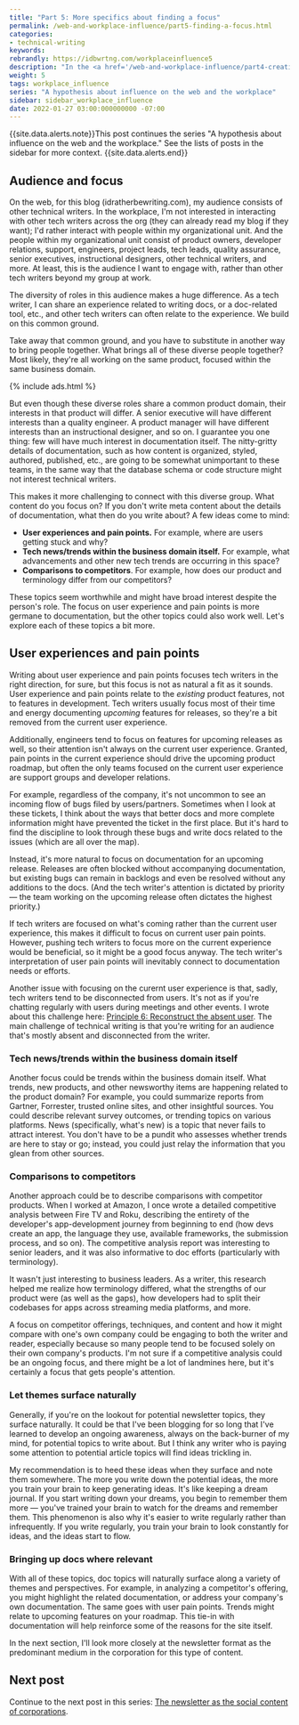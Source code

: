 ```yaml
---
title: "Part 5: More specifics about finding a focus"
permalink: /web-and-workplace-influence/part5-finding-a-focus.html
categories:
- technical-writing
keywords:
rebrandly: https://idbwrtng.com/workplaceinfluence5
description: "In the <a href='/web-and-workplace-influence/part4-creating-engaging-content.html'>previous post</a>, I debated about the type of content that engages an audience versus the type of content engages the writer. I said  the thinking/writing process is probably more valuable than the subject, but also that the subject should be something you, the writer, should be naturally drawn to because you'll be most productive being in that space. At the same time, if you want to engage a particular audience, you need to find topics that both you and the audience resonate with, which might be challenging. In this section, I'll get a little more down-to-earth about my audience and focus."
weight: 5
tags: workplace_influence
series: "A hypothesis about influence on the web and the workplace"
sidebar: sidebar_workplace_influence
date: 2022-01-27 03:00:000000000 -07:00
---
```


{{site.data.alerts.note}}This post continues the series "A hypothesis about influence on the web and the workplace." See the lists of posts in the sidebar for more context. {{site.data.alerts.end}}

## Audience and focus

On the web, for this blog (idratherbewriting.com), my audience consists of other technical writers. In the workplace, I'm not interested in interacting with other tech writers across the org (they can already read my blog if they want); I'd rather interact with people within my organizational unit. And the people within my organizational unit consist of product owners, developer relations, support, engineers, project leads, tech leads, quality assurance, senior executives, instructional designers, other technical writers, and more. At least, this is the audience I want to engage with, rather than other tech writers beyond my group at work.

The diversity of roles in this audience makes a huge difference. As a tech writer, I can share an experience related to writing docs, or a doc-related tool, etc., and other tech writers can often relate to the experience. We build on this common ground.

Take away that common ground, and you have to substitute in another way to bring people together. What brings all of these diverse people together? Most likely, they're all working on the same product, focused within the same business domain.

{% include ads.html %}

But even though these diverse roles share a common product domain, their interests in that product will differ. A senior executive will have different interests than a quality engineer. A product manager will have different interests than an instructional designer, and so on. I guarantee you one thing: few will have much interest in documentation itself. The nitty-gritty details of documentation, such as how content is organized, styled, authored, published, etc., are going to be somewhat unimportant to these teams, in the same way that the database schema or code structure might not interest technical writers.

This makes it more challenging to connect with this diverse group. What content do you focus on? If you don't write meta content about the details of documentation, what then do you write about? A few ideas come to mind:

* **User experiences and pain points.** For example, where are users getting stuck and why?
* **Tech news/trends within the business domain itself.** For example, what advancements and other new tech trends are occurring in this space?
* **Comparisons to competitors**. For example, how does our product and terminology differ from our competitors?

These topics seem worthwhile and might have broad interest despite the person's role. The focus on user experience and pain points is more germane to documentation, but the other topics could also work well. Let's explore each of these topics a bit more.

## User experiences and pain points

Writing about user experience and pain points focuses tech writers in the right direction, for sure, but this focus is not as natural a fit as it sounds. User experience and pain points relate to the *existing* product features, not to features in development. Tech writers usually focus most of their time and energy documenting *upcoming* features for releases, so they're a bit removed from the current user experience.

Additionally, engineers tend to focus on features for upcoming releases as well, so their attention isn't always on the current user experience. Granted, pain points in the current experience should drive the upcoming product roadmap, but often the only teams focused on the current user experience are support groups and developer relations.

For example, regardless of the company, it's not uncommon to see an incoming flow of bugs filed by users/partners. Sometimes when I look at these tickets, I think about the ways that better docs and more complete information might have prevented the ticket in the first place. But it's hard to find the discipline to look through these bugs and write docs related to the issues (which are all over the map).

Instead, it's more natural to focus on documentation for an upcoming release. Releases are often blocked without accompanying documentation, but existing bugs can remain in backlogs and even be resolved without any additions to the docs. (And the tech writer's attention is dictated by priority &mdash; the team working on the upcoming release often dictates the highest priority.)

If tech writers are focused on what's coming rather than the current user experience, this makes it difficult to focus on current user pain points. However, pushing tech writers to focus more on the current experience would be beneficial, so it might be a good focus anyway. The tech writer's interpretation of user pain points will inevitably connect to documentation needs or efforts.

Another issue with focusing on the curernt user experience is that, sadly, tech writers tend to be disconnected from users. It's not as if you're chatting regularly with users during meetings and other events. I wrote about this challenge here: [Principle 6: Reconstruct the absent user](https://idratherbewriting.com/simplifying-complexity/reconstructing-the-absent-user.html). The main challenge of technical writing is that you're writing for an audience that's mostly absent and disconnected from the writer.

### Tech news/trends within the business domain itself

Another focus could be trends within the business domain itself. What trends, new products, and other newsworthy items are happening related to the product domain? For example, you could summarize reports from Gartner, Forrester, trusted online sites, and other insightful sources. You could describe relevant survey outcomes, or trending topics on various platforms. News (specifically, what's new) is a topic that never fails to attract interest. You don't have to be a pundit who assesses whether trends are here to stay or go; instead, you could just relay the information that you glean from other sources.

### Comparisons to competitors

Another approach could be to describe comparisons with competitor products. When I worked at Amazon, I once wrote a detailed competitive analysis between Fire TV and Roku, describing the entirety of the developer's app-development journey from beginning to end (how devs create an app, the language they use, available frameworks, the submission process, and so on). The competitive analysis report was interesting to senior leaders, and it was also informative to doc efforts (particularly with terminology).

It wasn't just interesting to business leaders. As a writer, this research helped me realize how terminology differed, what the strengths of our product were (as well as the gaps), how developers had to split their codebases for apps across streaming media platforms, and more.

A focus on competitor offerings, techniques, and content and how it might compare with one's own company could be engaging to both the writer and reader, especially because so many people tend to be focused solely on their own company's products. I'm not sure if a competitive analysis could be an ongoing focus, and there might be a lot of landmines here, but it's certainly a focus that gets people's attention.

### Let themes surface naturally

Generally, if you're on the lookout for potential newsletter topics, they surface naturally. It could be that I've been blogging for so long that I've learned to develop an ongoing awareness, always on the back-burner of my mind, for potential topics to write about. But I think any writer who is paying some attention to potential article topics will find ideas trickling in.

My recommendation is to heed these ideas when they surface and note them somewhere. The more you write down the potential ideas, the more you train your brain to keep generating ideas. It's like keeping a dream journal. If you start writing down your dreams, you begin to remember them more &mdash; you've trained your brain to watch for the dreams and remember them. This phenomenon is also why it's easier to write regularly rather than infrequently. If you write regularly, you train your brain to look constantly for ideas, and the ideas start to flow.

### Bringing up docs where relevant

With all of these topics, doc topics will naturally surface along a variety of themes and perspectives. For example, in analyzing a competitor's offering, you might highlight the related documentation, or address your company's own documentation. The same goes with user pain points. Trends might relate to upcoming features on your roadmap. This tie-in with documentation will help reinforce some of the reasons for the site itself.

In the next section, I'll look more closely at the newsletter format as the predominant medium in the corporation for this type of content.

## Next post

Continue to the next post in this series: [The newsletter as the social content of corporations](/web-and-workplace-influence/part6-newsletter-content-medium.html).
